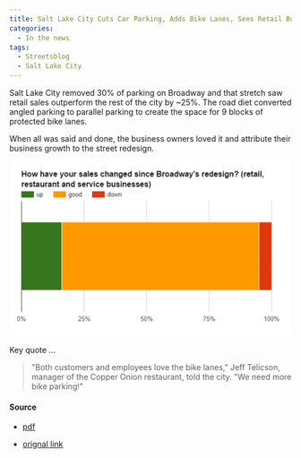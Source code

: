 ```yaml
---
title: Salt Lake City Cuts Car Parking, Adds Bike Lanes, Sees Retail Boost, 2015
categories:
  - In the news
tags:
  - Streetsblog
  - Salt Lake City
---
```


Salt Lake City removed 30% of parking on Broadway and that stretch saw retail sales outperform the rest of the city by
~25%. The road diet converted angled parking to parallel parking to create the space for 9 blocks of protected bike
lanes.

When all was said and done, the business owners loved it and attribute their business growth to the street redesign.

![img.png](/images/img/streetsblog-2015-slc.png)

Key quote ...

> "Both customers and employees love the bike lanes," Jeff Telicson, manager of the Copper Onion restaurant, told the
> city. "We need more bike parking!"

#### Source

* [pdf](/images/news/2015-streetsblog-slc.pdf)

* [orignal link](https://usa.streetsblog.org/2015/10/06/salt-lake-city-cuts-car-parking-adds-bike-lanes-sees-retail-boost)